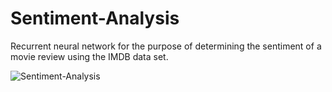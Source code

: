 # Sentiment-Analysis

Recurrent neural network for the purpose of determining the sentiment of a movie review using the IMDB data set.

![Sentiment-Analysis](link-to-image)

